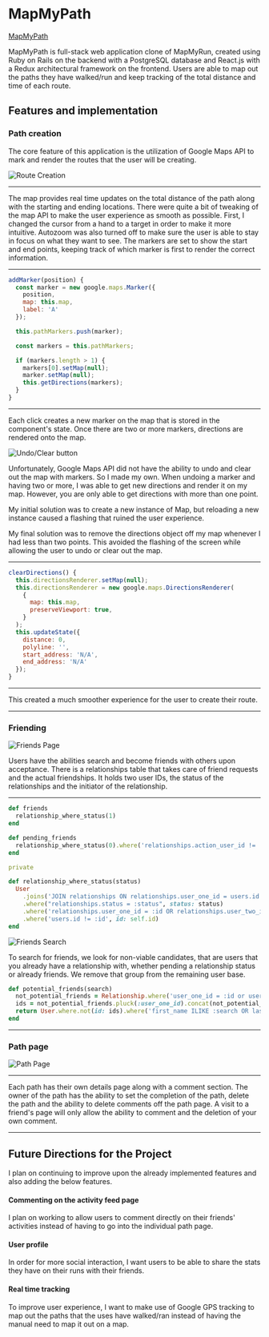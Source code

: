 # MapMyPath


[MapMyPath](https://mapmypath.herokuapp.com/)


MapMyPath is full-stack web application clone of MapMyRun, created using Ruby on Rails on the backend with a PostgreSQL database and React.js with a Redux architectural framework on the frontend. Users are able to map out the paths they have walked/run and keep tracking of the total distance and time of each route.

## Features and implementation

### Path creation

The core feature of this application is the utilization of Google Maps API to mark and render the routes that the user will be creating.

![Route Creation](app/assets/images/map_creation.png)

---
The map provides real time updates on the total distance of the path along with the starting and ending locations. There were quite a bit of tweaking of the map API to make the user experience as smooth as possible. First, I changed the cursor from a hand to a target in order to make it more intuitive. Autozoom was also turned off to make sure the user is able to stay in focus on what they want to see. The markers are set to show the start and end points, keeping track of which marker is first to render the correct information.

---
```javascript
addMarker(position) {
  const marker = new google.maps.Marker({
    position,
    map: this.map,
    label: 'A'
  });

  this.pathMarkers.push(marker);

  const markers = this.pathMarkers;

  if (markers.length > 1) {
    markers[0].setMap(null);
    marker.setMap(null);
    this.getDirections(markers);
  }
}
```
---
Each click creates a new marker on the map that is stored in the component's state. Once there are two or more markers, directions are rendered onto the map.

![Undo/Clear button](app/assets/images/undoclear.png)

Unfortunately, Google Maps API did not have the ability to undo and clear out the map with markers. So I made my own. When undoing a marker and having two or more, I was able to get new directions and render it on my map. However, you are only able to get directions with more than one point.

My initial solution was to create a new instance of Map, but reloading a new instance caused a flashing that ruined the user experience.

My final solution was to remove the directions object off my map whenever I had less than two points. This avoided the flashing of the screen while allowing the user to undo or clear out the map.

---
```javascript
clearDirections() {
  this.directionsRenderer.setMap(null);
  this.directionsRenderer = new google.maps.DirectionsRenderer(
    {
      map: this.map,
      preserveViewport: true,
    }
  );
  this.updateState({
    distance: 0,
    polyline: '',
    start_address: 'N/A',
    end_address: 'N/A'
  });
}
```

---
This created a much smoother experience for the user to create their route.


---
### Friending

![Friends Page](app/assets/images/friends_page.png)

Users have the abilities search and become friends with others upon acceptance. There is a relationships table that takes care of friend requests and the actual friendships. It holds two user IDs, the status of the relationships and the initiator of the relationship.

---
```ruby
def friends
  relationship_where_status(1)
end

def pending_friends
  relationship_where_status(0).where('relationships.action_user_id != :id', id: self.id)
end

private

def relationship_where_status(status)
  User
    .joins('JOIN relationships ON relationships.user_one_id = users.id OR relationships.user_two_id = users.id')
    .where("relationships.status = :status", status: status)
    .where('relationships.user_one_id = :id OR relationships.user_two_id = :id', id: self.id)
    .where('users.id != :id', id: self.id)
end
```

![Friends Search](app/assets/images/friends_search.png)

To search for friends, we look for non-viable candidates, that are users that you already have a relationship with, whether pending a relationship status or already friends. We remove that group from the remaining user base.

```ruby
def potential_friends(search)
  not_potential_friends = Relationship.where('user_one_id = :id or user_two_id = :id', id: self.id)
  ids = not_potential_friends.pluck(:user_one_id).concat(not_potential_friends.pluck(:user_two_id)).uniq
  return User.where.not(id: ids).where('first_name ILIKE :search OR last_name ILIKE :search OR email ILIKE :search', search: "%#{search}%")
end
```
---

### Path page
![Path Page](app/assets/images/path_show_page.png)

---
Each path has their own details page along with a comment section. The owner of the path has the ability to set the completion of the path, delete the path and the ability to delete comments off the path page. A visit to a friend's page will only allow the ability to comment and the deletion of your own comment.

---

## Future Directions for the Project

I plan on continuing to improve upon the already implemented features and also adding the below features.

#### Commenting on the activity feed page

I plan on working to allow users to comment directly on their friends' activities instead of having to go into the individual path page.

#### User profile

In order for more social interaction, I want users to be able to share the stats they have on their runs with their friends.

#### Real time tracking

To improve user experience, I want to make use of Google GPS tracking to map out the paths that the uses have walked/ran instead of having the manual need to map it out on a map.
